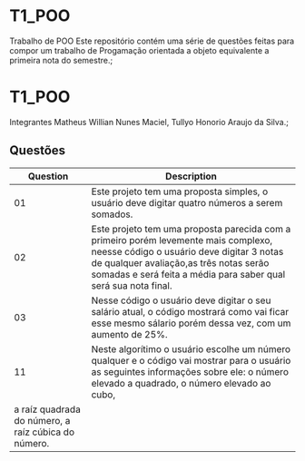 # T1_POO
Trabalho de POO
Este repositório contém uma série de questões feitas para compor um trabalho de Progamação orientada a objeto equivalente a primeira nota do semestre.;

# T1_POO
Integrantes
Matheus Willian Nunes Maciel, Tullyo Honorio Araujo da Silva.;

## Questões

| Question | Description |
|---|---|
|01| Este projeto tem uma proposta simples, o usuário deve digitar quatro números a serem somados. |
|02| Este projeto tem uma proposta parecida com a primeiro porém levemente mais complexo, neesse código o usuário deve digitar 3 notas de qualquer avaliação,as três notas serão somadas e será feita a média para saber qual será sua nota final. | 
|03| Nesse código o usuário deve digitar o seu salário atual, o código mostrará como vai ficar esse mesmo sálario porém dessa vez, com um aumento de 25%. |
|11| Neste algorítimo o usuário escolhe um número qualquer e o código vai mostrar para o usuário as seguintes informações sobre ele: o número elevado a quadrado, o número elevado ao cubo, 
a raíz quadrada do número, a raíz cúbica do número. |
